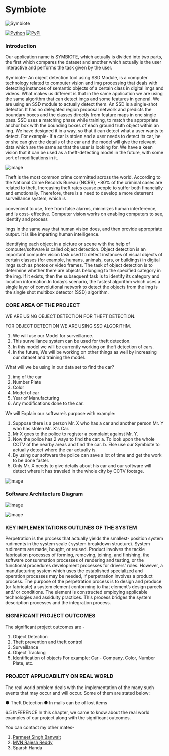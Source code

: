 # Symbiote

  ![Symbiote](https://user-images.githubusercontent.com/78999231/210716979-f41e6586-ef0e-48bc-aeb4-9ccbe68c2084.png)


[![Python](https://img.shields.io/pypi/pyversions/tensorflow.svg?style=plastic)](https://badge.fury.io/py/tensorflow)
[![PyPI](https://badge.fury.io/py/tensorflow.svg)](https://badge.fury.io/py/tensorflow)

### Introduction

Our application name is
SYMBIOTE, which actually is divided into two parts, the first which compares the
dataset and another which actually is the user interactive and performs the task given
by the user.


Symbiote- An object detection tool using SSD Module, is a computer technology
related to computer vision and img processing that deals with detecting instances of
semantic objects of a certain class in digital imgs and videos. What makes us different
is that in the same application we are using the same algorithm that can detect imgs
and some features in general. We are using an SSD module to actually detect them.
An SSD is a single-shot detector. It has no delegated region proposal network and
predicts the boundary boxes and the classes directly from feature maps in one single
pass. SSD uses a matching phase while training, to match the appropriate anchor box
with the bounding boxes of each ground truth object within an img. We have designed
it in a way, so that it can detect what a user wants to detect. For example- If a car is
stolen and a user needs to detect its car, he or she can give the details of the car and
the model will give the relevant data which are the same as that the user is looking for.
We have a keen vision that it can be used as a theft-detecting model in the future, with
some sort of modifications in it.

![image](https://user-images.githubusercontent.com/78999231/212924240-e66102d4-afa8-4706-8aca-23addc8cf682.png)

Theft is the most common crime committed across the world. According to the
National Crime Records Bureau (NCRB), ~80% of the criminal cases are related to
theft. Increasing theft rates cause people to suffer both financially and emotionally.
Therefore, there is a need to develop a more deterrent surveillance system, which is

convenient to use, free from false alarms, minimizes human interference, and is cost-
effective. Computer vision works on enabling computers to see, identify and process

imgs in the same way that human vision does, and then provide appropriate output. It
is like imparting human intelligence.


Identifying each object in a picture or scene with the help of computer/software is
called object detection. Object detection is an important computer vision task used to
detect instances of visual objects of certain classes (for example, humans, animals,
cars, or buildings) in digital imgs such as photos or video frames. The task of object
detection is to determine whether there are objects belonging to the specified category
in the img. If it exists, then the subsequent task is to identify its category and location
information.In today’s scenario, the fastest algorithm which uses a single layer of
convolutional network to detect the objects from the img is the single shot multibox
detector (SSD) algorithm.

### CORE AREA OF THE PROJECT

WE ARE USING OBJECT DETECTION FOR THEFT DETECTION.

FOR OBJECT DETECTION WE ARE USING SSD ALGORITHM.

1. We will use our Model for surveillance.
2. This surveillance system can be used for theft detection.
3. In this model we will be currently working on theft detection of cars.
4. In the future, We will be working on other things as well by increasing our dataset
and training the model.

What will we be using in our data set to find the car?
1. img of the car
2. Number Plate
3. Color
4. Model of car
5. Year of Manufacturing
6. Any modifications done to the car.

We will Explain our software’s purpose with example:

1. Suppose there is a person Mr. X who has a car and another person Mr. Y who has
stolen Mr. X's Car.
2. Mr X goes to the police to register a complaint against Mr. Y.
3. Now the police has 2 ways to find the car:
a. To look upon the whole CCTV of the nearby areas and find the car.
b. Else use our Symbiote to actually detect where the car actually is.
4. By using our software the police can save a lot of time and get the work to be done
faster.
5. Only Mr. X needs to give details about his car and our software will detect where it
has traveled in the whole city by CCTV footage.

![image](https://user-images.githubusercontent.com/78999231/212933211-c7b864af-152b-48ba-81f9-e1d067f9459f.png)

### Software Architecture Diagram

![image](https://user-images.githubusercontent.com/78999231/212933564-a16e1eae-d0fe-49e5-86ac-63fcce05a0c6.png)

![image](https://user-images.githubusercontent.com/78999231/212933642-030b9ac2-7472-4ca0-845c-8a7972e5a802.png)

### KEY IMPLEMENTATIONS OUTLINES OF THE SYSTEM
Perpetration is the process that actually yields the smallest- position system
rudiments in the system scale ( system breakdown structure). System
rudiments are made, bought, or reused. Product involves the tackle fabrication
processes of forming, removing, joining, and finishing, the software
consummation processes of rendering and testing, or the functional
procedures development processes for drivers' roles. However, a
manufacturing system which uses the established specialized and operation
processes may be needed, If perpetration involves a product process.
The purpose of the perpetration process is to design and produce (or
fabricate) a system element conforming to that element’s design parcels and/
or conditions. The element is constructed employing applicable technologies
and assiduity practices. This process bridges the system description processes
and the integration process.

### SIGNIFICANT PROJECT OUTCOMES
The significant project outcomes are -
1. Object Detection
2. Theft prevention and theft control
3. Surveillance
4. Object Tracking
5. Identification of objects
For example: Car - Company, Color, Number Plate, etc.

### PROJECT APPLICABILITY ON REAL WORLD
The real world problem deals with the implementation of the many such events that
may occur and will occur. Some of them are stated below:

● Theft Detection
● In malls can be of lost items


6.5 INFERENCE
In this chapter, we came to know about the real world examples of our project along
with the significant outcomes.

You can contact my other mates-
1. [Parmeet Singh Banwait](https://github.com/Dedmondium)
2. [MVN Rajesh Reddy](https://github.com/rajeshreddy-1707)
3. Sparsh Handa
